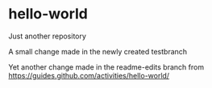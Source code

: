 # hello-world
Just another repository

A small change made in the newly created testbranch

Yet another change made in the readme-edits branch from https://guides.github.com/activities/hello-world/
